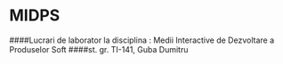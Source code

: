# MIDPS
>
####Lucrari de laborator la disciplina : Medii Interactive de Dezvoltare a Produselor Soft
####st. gr. TI-141, Guba Dumitru
